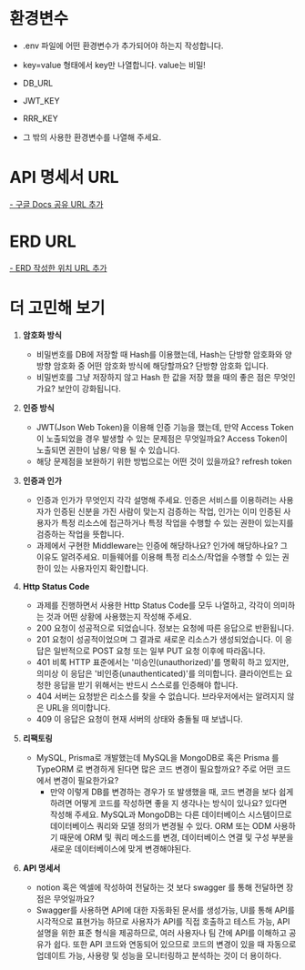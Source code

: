 # 환경변수
- .env 파일에 어떤 환경변수가 추가되어야 하는지 작성합니다.
- key=value 형태에서 key만 나열합니다. value는 비밀!

- DB_URL
- JWT_KEY
- RRR_KEY
- 그 밖의 사용한 환경변수를 나열해 주세요.

# API 명세서 URL
[- 구글 Docs 공유 URL 추가](https://www.notion.so/oooo023/54c51d7d0ba246528f9dcd78c0377034?v=66db862892a94a91bf07bcd53ad4c72a)

# ERD URL
[- ERD 작성한 위치 URL 추가](https://drawsql.app/teams/resumeteam/diagrams/resume)

# 더 고민해 보기
1. **암호화 방식**
    - 비밀번호를 DB에 저장할 때 Hash를 이용했는데, Hash는 단방향 암호화와 양방향 암호화 중 어떤 암호화 방식에 해당할까요? 단방향 암호화 입니다.
    - 비밀번호를 그냥 저장하지 않고 Hash 한 값을 저장 했을 때의 좋은 점은 무엇인가요? 보안이 강화됩니다.

2. **인증 방식**
    - JWT(Json Web Token)을 이용해 인증 기능을 했는데, 만약 Access Token이 노출되었을 경우 발생할 수 있는 문제점은 무엇일까요? Access Token이 노출되면 권한이 남용/ 악용 될 수 있습니다.
    - 해당 문제점을 보완하기 위한 방법으로는 어떤 것이 있을까요? refresh token

3. **인증과 인가**
    - 인증과 인가가 무엇인지 각각 설명해 주세요. 인증은 서비스를 이용하려는 사용자가 인증된 신분을 가진 사람이 맞는지 검증하는 작업, 인가는 이미 인증된 사용자가 특정 리소스에 접근하거나 특정 작업을 수행할 수 있는 권한이 있는지를 검증하는 작업을 뜻합니다.
    - 과제에서 구현한 Middleware는 인증에 해당하나요? 인가에 해당하나요? 그 이유도 알려주세요. 미들웨어를 이용해 특정 리소스/작업을 수행할 수 있는 권한이 있는 사용자인지 확인합니다.

4. **Http Status Code**
    - 과제를 진행하면서 사용한 Http Status Code를 모두 나열하고, 각각이 의미하는 것과 어떤 상황에 사용했는지 작성해 주세요.
    - 200 요청이 성공적으로 되었습니다. 정보는 요청에 따른 응답으로 반환됩니다.
    - 201 요청이 성공적이었으며 그 결과로 새로운 리소스가 생성되었습니다. 이 응답은 일반적으로 POST 요청 또는 일부 PUT 요청 이후에 따라옵니다.
    - 401 비록 HTTP 표준에서는 '미승인(unauthorized)'를 명확히 하고 있지만, 의미상 이 응답은 '비인증(unauthenticated)'를 의미합니다. 클라이언트는 요청한 응답을 받기 위해서는 반드시 스스로를 인증해야 합니다.
    - 404 서버는 요청받은 리소스를 찾을 수 없습니다. 브라우저에서는 알려지지 않은 URL을 의미합니다.
    - 409 이 응답은 요청이 현재 서버의 상태와 충돌될 때 보냅니다.
      

5. **리팩토링**
    - MySQL, Prisma로 개발했는데 MySQL을 MongoDB로 혹은 Prisma 를 TypeORM 로 변경하게 된다면 많은 코드 변경이 필요할까요? 주로 어떤 코드에서 변경이 필요한가요?
		- 만약 이렇게 DB를 변경하는 경우가 또 발생했을 때, 코드 변경을 보다 쉽게 하려면 어떻게 코드를 작성하면 좋을 지 생각나는 방식이 있나요? 있다면 작성해 주세요.
      MySQL과 MongoDB는 다른 데이터베이스 시스템이므로 데이터베이스 쿼리와 모델 정의가 변경될 수 있다. ORM 또는 ODM 사용하기 때문에 ORM 및 쿼리 메소드를 변경, 데이터베이스 연결 및 구성 부분을 새로운 데이터베이스에 맞게 변경해야된다.

6. **API 명세서**
    - notion 혹은 엑셀에 작성하여 전달하는 것 보다 swagger 를 통해 전달하면 장점은 무엇일까요?
    - Swagger를 사용하면 API에 대한 자동화된 문서를 생성가능,  UI를 통해 API를 시각적으로 표현가능 하므로 사용자가 API를 직접 호출하고 테스트 가능, API 설명을 위한 표준 형식을 제공하므로, 여러 사용자나 팀 간에 API를 이해하고 공유가 쉽다.
      또한 API 코드와 연동되어 있으므로 코드의 변경이 있을 때 자동으로 업데이트 가능, 사용량 및 성능을 모니터링하고 분석하는 것이 더 용이하다. 
      
